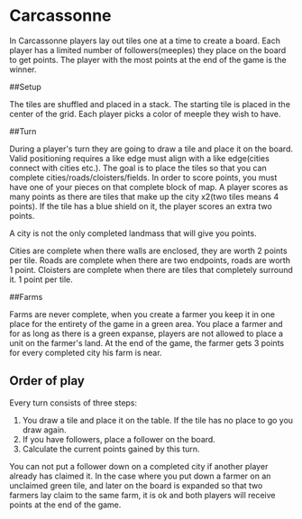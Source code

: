 # Carcassonne

In Carcassonne players lay out tiles one at a time to create a board. Each player has a limited number of followers(meeples) they place on the board to get points. The player with the most points at the end of the game is the winner.

##Setup

The tiles are shuffled and placed in a stack. The starting tile is placed in the center of the grid. Each player picks a color of meeple they wish to have. 

##Turn

During a player's turn they are going to draw a tile and place it on the board. Valid positioning requires a like edge must align with a like edge(cities connect with cities etc.). The goal is to place the tiles so that you can complete cities/roads/cloisters/fields. In order to score points, you must have one of your pieces on that complete block of map. A player scores as many points as there are tiles that make up the city x2(two tiles means 4 points). If the tile has a blue shield on it, the player scores an extra two points. 

A city is not the only completed landmass that will give you points.

Cities are complete when there walls are enclosed, they are worth 2 points per tile.
Roads are complete when there are two endpoints, roads are worth 1 point.
Cloisters are complete when there are tiles that completely surround it. 1 point per tile.

##Farms

Farms are never complete, when you create a farmer you keep it in one place for the entirety of the game in a green area. You place a farmer and for as long as there is a green expanse, players are not allowed to place a unit on the farmer's land. At the end of the game, the farmer gets 3 points for every completed city his farm is near. 

## Order of play 

Every turn consists of three steps:
1. You draw a tile and place it on the table. If the tile has no place to go you draw again.
2. If you have followers, place a follower on the board.
3. Calculate the current points gained by this turn. 


You can not put a follower down on a completed city if another player already has claimed it. In the case where you put down a farmer on an unclaimed green tile, and later on the board is expanded so that two farmers lay claim to the same farm, it is ok and both players will receive points at the end of the game.

